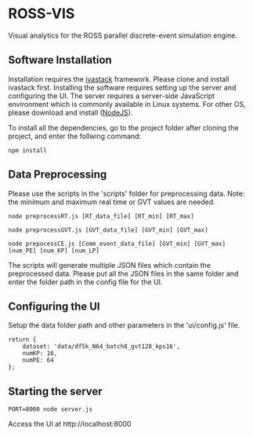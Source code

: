 # ROSS-VIS
Visual analytics for the ROSS parallel discrete-event simulation engine.

## Software Installation
Installation requires the [ivastack](https://sphere.cs.ucdavis.edu/kelli/ivastack) framework. Please clone and install ivastack first.
Installing the software requires setting up the server and configuring the UI.
The server requires a server-side JavaScript environment which is commonly available in Linux systems. For other OS, please download and install ([NodeJS](https://nodejs.org/en/)).

To install all the dependencies, go to the project folder after cloning the project, and enter the follwing command:
```
npm install
```


## Data Preprocessing
Please use the scripts in the 'scripts' folder for preprocessing data. Note: the minimum and maximum real time or GVT values are needed.

```
node preprocessRT.js [RT_data_file] [RT_min] [RT_max]

node preprocessGVT.js [GVT_data_file] [GVT_min] [GVT_max]

node prepocessCE.js [Comm_event_data_file] [GVT_min] [GVT_max] [num_PE] [num_KP] [num_LP]

```

The scripts will generate multiple JSON files which contain the preprocessed data. Please put all the JSON files in the same folder and enter the folder path in the config file for the UI.


## Configuring the UI
Setup the data folder path and other parameters in the 'ui/config.js' file.


```
return {
    dataset: 'data/df5k_N64_batch8_gvt128_kps16',
    numKP: 16,
    numPE: 64
};
```


## Starting the server
```
PORT=8000 node server.js
```

Access the UI at http://localhost:8000
